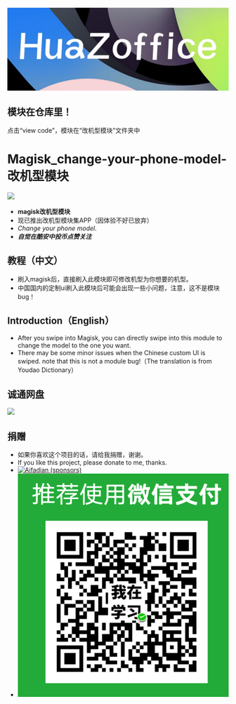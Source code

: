 ![](image/logo.jpg)

## 模块在仓库里！
   点击“view code”，模块在“改机型模块”文件夹中
# Magisk_change-your-phone-model-改机型模块
[![](https://img.shields.io/badge/HuaZoffice-MyCoolapk-green)](http://www.coolapk.com/u/3752133)
- **magisk改机型模块**
- 现已推出改机型模块集APP（因体验不好已放弃）
- *Change your phone model.*
- ***自觉在酷安中投币点赞关注***
## 教程（中文）
- 刷入magisk后，直接刷入此模块即可修改机型为你想要的机型。
- 中国国内的定制ui刷入此模块后可能会出现一些小问题，注意，这不是模块bug！
## Introduction（English）
- After you swipe into Magisk, you can directly swipe into this module to change the model to the one you want.
- There may be some minor issues when the Chinese custom UI is swiped. note that this is not a module bug!（The translation is from Youdao Dictionary）

## 诚通网盘

[![](https://img.shields.io/badge/ctfile-download（password：7455）-blue)](https://url27.ctfile.com/d/31252227-44557030-caa8c0)
## 捐赠
- 如果你喜欢这个项目的话，请给我捐赠，谢谢。
- If you like this project, please donate to me, thanks.
- [![Aifadian (sponsors)](https://img.shields.io/badge/dynamic/json?label=%E7%88%B1%E5%8F%91%E7%94%B5&labelColor=946ce6&suffix=+%E5%8F%91%E7%94%B5%E4%BA%BA%E6%AC%A1+%2F+%E6%9C%88&color=282c34&query=%24.data.totalSubs&url=https%3A%2F%2Fapi.spencerwoo.com%2Fsubstats%2F%3Fsource%3DafdianFans%26queryKey%3DKamchoyun&longCache=true)](https://afdian.net/@Kamchoyun)
- ![](image/juanzeng.png)
